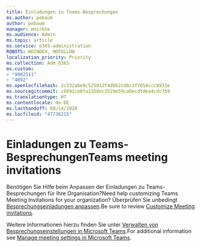 ```yaml
---
title: Einladungen zu Teams-Besprechungen
ms.author: pebaum
author: pebaum
manager: mnirkhe
ms.audience: Admin
ms.topic: article
ms.service: o365-administration
ROBOTS: NOINDEX, NOFOLLOW
localization_priority: Priority
ms.collection: Adm_O365
ms.custom:
- "9002511"
- "4892"
ms.openlocfilehash: 2c332abe8c525012f4d6b2cd8c3f7054ccc8933e
ms.sourcegitcommit: c6692ce0fa1358ec3529e59ca0ecdfdea4cdc759
ms.translationtype: HT
ms.contentlocale: de-DE
ms.lasthandoff: 09/14/2020
ms.locfileid: "47736215"
---
```

# <a name="teams-meeting-invitations"></a><span data-ttu-id="484ae-102">Einladungen zu Teams-Besprechungen</span><span class="sxs-lookup"><span data-stu-id="484ae-102">Teams meeting invitations</span></span>

<span data-ttu-id="484ae-103">Benötigen Sie Hilfe beim Anpassen der Einladungen zu Teams-Besprechungen für Ihre Organisation?</span><span class="sxs-lookup"><span data-stu-id="484ae-103">Need help customizing Teams Meeting Invitations for your organization?</span></span> <span data-ttu-id="484ae-104">Überprüfen Sie unbedingt [Besprechungseinladungen anpassen](https://docs.microsoft.com/microsoftteams/meeting-settings-in-teams#customize-meeting-invitations).</span><span class="sxs-lookup"><span data-stu-id="484ae-104">Be sure to review [Customize Meeting invitations](https://docs.microsoft.com/microsoftteams/meeting-settings-in-teams#customize-meeting-invitations).</span></span>  

<span data-ttu-id="484ae-105">Weitere Informationen hierzu finden Sie unter [Verwalten von Besprechungseinstellungen in Microsoft Teams](https://docs.microsoft.com/microsoftteams/meeting-settings-in-teams).</span><span class="sxs-lookup"><span data-stu-id="484ae-105">For additional information see [Manage meeting settings in Microsoft Teams](https://docs.microsoft.com/microsoftteams/meeting-settings-in-teams).</span></span>
